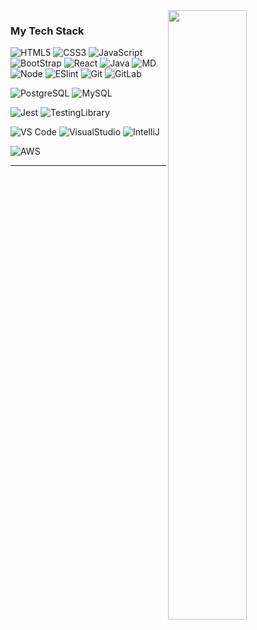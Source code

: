 <img align="right" width="50%" src="https://github-readme-stats.vercel.app/api?username=gajinkim&count_private=true&show_icons=true&include_all_commits=true&theme=dark">

### My Tech Stack
![HTML5](https://img.shields.io/badge/-HTML5-%23E44D27?style=flat-square&logo=html5&logoColor=ffffff)
![CSS3](https://img.shields.io/badge/-CSS3-%231572B6?style=flat-square&logo=css3)
![JavaScript](https://img.shields.io/badge/-JavaScript-%23F7DF1C?style=flat-square&logo=javascript&logoColor=000000&labelColor=%23F7DF1C&color=%23FFCE5A)
![BootStrap](https://img.shields.io/badge/Bootstrap-563D7C?style=flat-square&logo=bootstrap&logoColor=white)
![React](https://img.shields.io/badge/-React-%23282C34?style=flat-square&logo=react)
![Java](https://img.shields.io/badge/Java-ED8B00?style=flat-square&logo=java&logoColor=white)
![MD](https://img.shields.io/badge/Markdown-000000?style=flat-square&logo=markdown&logoColor=white)
![Node](https://img.shields.io/badge/Node.js-43853D?style=flat-square&logo=node.js&logoColor=white)
![ESlint](https://img.shields.io/badge/-ESLint-%234B32C3?style=flat-square&logo=eslint)
![Git](https://img.shields.io/badge/-Git-%23F05032?style=flat-square&logo=git&logoColor=%23ffffff)
![GitLab](https://img.shields.io/badge/-GitLab-FCA121?style=flat-square&logo=gitlab)

![PostgreSQL](https://img.shields.io/badge/PostgreSQL-316192?style=flat-square&logo=postgresql&logoColor=white)
![MySQL](https://img.shields.io/badge/MySQL-00000F?style=fflat-square&logo=mysql&logoColor=white)

![Jest](https://img.shields.io/badge/Jest-323330?style=flat-square&logo=Jest&logoColor=white)
![TestingLibrary](https://img.shields.io/badge/testing%20library-323330?style=flat-square&logo=testing-library&logoColor=red)

![VS Code](https://img.shields.io/badge/-VSCode-%23007ACC?style=flat-square&logo=visual-studio-code)
![VisualStudio](https://img.shields.io/badge/Visual_Studio-5C2D91?style=flat-square&logo=visual%20studio&logoColor=white)
![IntelliJ](https://img.shields.io/badge/IntelliJ_IDEA-000000.svg?style=flat-square&logo=intellij-idea&logoColor=white)

![AWS](https://img.shields.io/badge/Amazon_AWS-232F3E?style=flat-square&logo=amazon-aws&logoColor=white)

---

<!-- List of Badges -->
<!-- https://dev.to/envoy_/150-badges-for-github-pnk#cloud -->
